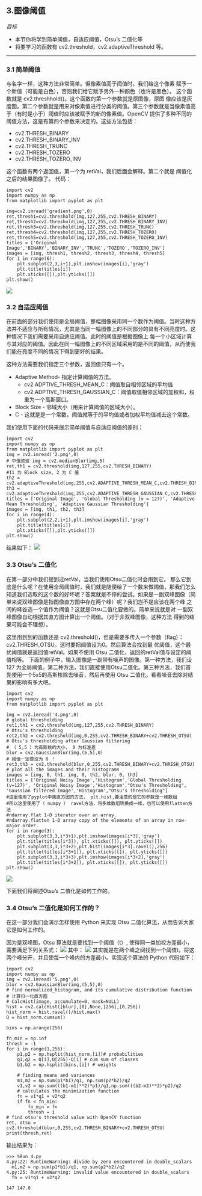 ## 3.图像阈值


*目标*
* 本节你将学到简单阈值，自适应阈值，Otsu’s 二值化等
* 将要学习的函数有 cv2.threshold，cv2.adaptiveThreshold 等。
---

### 3.1 简单阈值

与名字一样，这种方法非常简单。但像素值高于阈值时，我们给这个像素 赋予一个新值（可能是白色），否则我们给它赋予另外一种颜色（也许是黑色）。 这个函数就是 cv2.threshhold()。这个函数的第一个参数就是原图像，原图 像应该是灰度图。第二个参数就是用来对像素值进行分类的阈值。第三个参数就是当像素值高于（有时是小于）阈值时应该被赋予的新的像素值。OpenCV 提供了多种不同的阈值方法，这是有第四个参数来决定的。这些方法包括：
* cv2.THRESH_BINARY 
* cv2.THRESH_BINARY_INV 
* cv2.THRESH_TRUNC 
* cv2.THRESH_TOZERO 
* cv2.THRESH_TOZERO_INV

这个函数有两个返回值，第一个为 retVal，我们后面会解释。第二个就是 阈值化之后的结果图像了。
代码：

```
import cv2 
import numpy as np 
from matplotlib import pyplot as plt

img=cv2.imread('gradient.png',0)
ret,thresh1=cv2.threshold(img,127,255,cv2.THRESH_BINARY) 
ret,thresh2=cv2.threshold(img,127,255,cv2.THRESH_BINARY_INV) 
ret,thresh3=cv2.threshold(img,127,255,cv2.THRESH_TRUNC) 
ret,thresh4=cv2.threshold(img,127,255,cv2.THRESH_TOZERO) 
ret,thresh5=cv2.threshold(img,127,255,cv2.THRESH_TOZERO_INV)
titles = ['Original Image','BINARY','BINARY_INV','TRUNC','TOZERO','TOZERO_INV']
images = [img, thresh1, thresh2, thresh3, thresh4, thresh5]
for i in range(6): 
    plt.subplot(2,3,i+1),plt.imshow(images[i],'gray') 
    plt.title(titles[i]) 
    plt.xticks([]),plt.yticks([])
plt.show()
```

![](1.png )

### 3.2 自适应阈值

在前面的部分我们使用是全局阈值，整幅图像采用同一个数作为阈值。当时这种方法并不适应与所有情况，尤其是当同一幅图像上的不同部分的具有不同亮度时。这种情况下我们需要采用自适应阈值。此时的阈值是根据图像上 每一个小区域计算与其对应的阈值。因此在同一幅图像上的不同区域采用的是不同的阈值，从而使我们能在亮度不同的情况下得到更好的结果。 

这种方法需要我们指定三个参数，返回值只有一个。 

* Adaptive Method- 指定计算阈值的方法。 
    *  cv2.ADPTIVE_THRESH_MEAN_C：阈值取自相邻区域的平均值 
    *  cv2.ADPTIVE_THRESH_GAUSSIAN_C：阈值取值相邻区域的加权和，权重为一个高斯窗口。
* Block Size - 邻域大小（用来计算阈值的区域大小）。 
*  C - 这就是是一个常数，阈值就等于的平均值或者加权平均值减去这个常数。

我们使用下面的代码来展示简单阈值与自适应阈值的差别：

```
import cv2 
import numpy as np 
from matplotlib import pyplot as plt
img = cv2.imread('2.png',0) 
# 中值滤波 img = cv2.medianBlur(img,5)
ret,th1 = cv2.threshold(img,127,255,cv2.THRESH_BINARY) 
#11 为 Block size, 2 为 C 值 
th2 = cv2.adaptiveThreshold(img,255,cv2.ADAPTIVE_THRESH_MEAN_C,cv2.THRESH_BINARY,11,2) 
th3 = cv2.adaptiveThreshold(img,255,cv2.ADAPTIVE_THRESH_GAUSSIAN_C,cv2.THRESH_BINARY,11,2)
titles = ['Original Image', 'Global Thresholding (v = 127)', 'Adaptive Mean Thresholding', 'Adaptive Gaussian Thresholding'] 
images = [img, th1, th2, th3]
for i in range(4): 
    plt.subplot(2,2,i+1),plt.imshow(images[i],'gray') 
    plt.title(titles[i]) 
    plt.xticks([]),plt.yticks([]) 
plt.show()
```

结果如下：
![](3.png)


### 3.3 Otsu’s 二值化 
在第一部分中我们提到过retVal，当我们使用Otsu二值化时会用到它。 那么它到底是什么呢？在使用全局阈值时，我们就是随便给了一个数来做阈值，那我们怎么知道我们选取的这个数的好坏呢？答案就是不停的尝试。如果是一副双峰图像（简单来说双峰图像是指图像直方图中存在两个峰）呢？我们岂不是应该在两个峰 之间的峰谷选一个值作为阈值？这就是Otsu二值化要做的。简单来说就是对 一副双峰图像自动根据其直方图计算出一个阈值。（对于非双峰图像，这种方法 得到的结果可能会不理想）。 

这里用到到的函数还是 cv2.threshold()，但是需要多传入一个参数（ﬂag）：cv2.THRESH_OTSU。这时要把阈值设为0。然后算法会找到最 优阈值，这个最优阈值就是返回值retVal。如果不使用 Otsu 二值化，返回的retVal值与设定的阈值相等。 下面的例子中，输入图像是一副带有噪声的图像。第一种方法，我们设 127 为全局阈值。第二种方法，我们直接使用Otsu二值化。第三种方法，我们首先使用一个5x5的高斯核除去噪音，然后再使用 Otsu 二值化。看看噪音去除对结果的影响有多大吧。

```
import cv2
import numpy as np 
from matplotlib import pyplot as plt

img = cv2.imread('4.png',0)
# global thresholding
ret1,th1 = cv2.threshold(img,127,255,cv2.THRESH_BINARY)
# Otsu's thresholding
ret2,th2 = cv2.threshold(img,0,255,cv2.THRESH_BINARY+cv2.THRESH_OTSU)
# Otsu's thresholding after Gaussian filtering
# （ 5,5 ）为高斯核的大小， 0 为标准差
blur = cv2.GaussianBlur(img,(5,5),0)
# 阈值一定要设为 0 ！
ret3,th3 = cv2.threshold(blur,0,255,cv2.THRESH_BINARY+cv2.THRESH_OTSU)
# plot all the images and their histograms
images = [img, 0, th1, img, 0, th2, blur, 0, th3]
titles = ['Original Noisy Image','Histogram','Global Thresholding (v=127)', 'Original Noisy Image','Histogram',"Otsu's Thresholding", 'Gaussian filtered Image','Histogram',"Otsu's Thresholding"]
#这里使用了pyplot中画直方图的方法， plt.hist,要注意的是它的参数是一维数组
#所以这里使用了（ numpy ） ravel方法，将多维数组转换成一维，也可以使用flatten方法
#ndarray.flat 1-D iterator over an array.
#ndarray.flatten 1-D array copy of the elements of an array in row-major order. 
for i in range(3): 
    plt.subplot(3,3,i*3+1),plt.imshow(images[i*3],'gray') 
    plt.title(titles[i*3]), plt.xticks([]), plt.yticks([]) 
    plt.subplot(3,3,i*3+2),plt.hist(images[i*3].ravel(),256) 
    plt.title(titles[i*3+1]), plt.xticks([]), plt.yticks([]) 
    plt.subplot(3,3,i*3+3),plt.imshow(images[i*3+2],'gray') 
    plt.title(titles[i*3+2]), plt.xticks([]), plt.yticks([]) 
plt.show()
```

![](5.png)

下面我们将阐述Otsu’s 二值化是如何工作的。

### 3.4 Otsu’s 二值化是如何工作的？ 
在这一部分我们会演示怎样使用 Python 来实现 Otsu 二值化算法，从而告诉大家它是如何工作的。

因为是双峰图，Otsu 算法就是要找到一个阈值（t）, 使得同一类加权方差最小，需要满足下列关系式：
![](https://cdn.mathpix.com/snip/images/h87IgLNC6IV1niB3Tm6eG_GGL9MnUQaJYvQ3jr0ue6Q.original.fullsize.png)
其中：
![](https://cdn.mathpix.com/snip/images/LGUwG6WemFpl5NcVpA_rOX8kQiFEvrQQWVt_Q3WwE4M.original.fullsize.png)
其实就是在两个峰之间找到一个阈值t，将这两个峰分开，并且使每一个峰内的方差最小。实现这个算法的 Python 代码如下：

```
import cv2 
import numpy as np
img = cv2.imread('5.png',0) 
blur = cv2.GaussianBlur(img,(5,5),0)
# find normalized_histogram, and its cumulative distribution function 
# 计算归一化直方图 
# CalcHist(image, accumulate=0, mask=NULL) 
hist = cv2.calcHist([blur],[0],None,[256],[0,256]) 
hist_norm = hist.ravel()/hist.max() 
Q = hist_norm.cumsum()

bins = np.arange(256)

fn_min = np.inf 
thresh = -1
for i in range(1,256):
    p1,p2 = np.hsplit(hist_norm,[i])# probabilities 
    q1,q2 = Q[i],Q[255]-Q[i] # cum sum of classes 
    b1,b2 = np.hsplit(bins,[i]) # weights
    
    # finding means and variances 
    m1,m2 = np.sum(p1*b1)/q1, np.sum(p2*b2)/q2 
    v1,v2 = np.sum(((b1-m1)**2)*p1)/q1,np.sum(((b2-m2)**2)*p2)/q2
    # calculates the minimization function 
    fn = v1*q1 + v2*q2 
    if fn < fn_min: 
        fn_min = fn 
        thresh = i
# find otsu's threshold value with OpenCV function 
ret, otsu = cv2.threshold(blur,0,255,cv2.THRESH_BINARY+cv2.THRESH_OTSU) 
print(thresh,ret)
```

输出结果为：

```
>>> %Run 4.py
4.py:22: RuntimeWarning: divide by zero encountered in double_scalars
  m1,m2 = np.sum(p1*b1)/q1, np.sum(p2*b2)/q2
4.py:25: RuntimeWarning: invalid value encountered in double_scalars
  fn = v1*q1 + v2*q2

147 147.0
```


